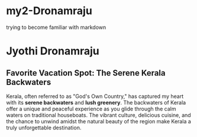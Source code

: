 # my2-Dronamraju
trying to become familiar with markdown
# Jyothi Dronamraju

## **Favorite Vacation Spot: The Serene Kerala Backwaters**

Kerala, often referred to as "God's Own Country," has captured my heart with its **serene backwaters** and **lush greenery**. The backwaters of Kerala offer a unique and peaceful experience as you glide through the calm waters on traditional houseboats. The vibrant culture, delicious cuisine, and the chance to unwind amidst the natural beauty of the region make Kerala a truly unforgettable destination.

